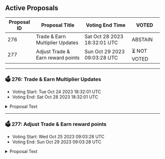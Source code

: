 ## Active Proposals

| Proposal ID | Proposal Title | Voting End Time | VOTED |
|-------------|----------------|-----------------|-------|
| 276 | Trade & Earn Multiplier Updates | Sat Oct 28 2023 18:32:01 UTC | ABSTAIN |
| 277 | Adjust Trade & Earn reward points | Sun Oct 29 2023 09:03:28 UTC | ⏳ NOT VOTED |

---

### 🗳 276: Trade & Earn Multiplier Updates
- Voting Start: Tue Oct 24 2023 18:32:01 UTC
- Voting End: Sat Oct 28 2023 18:32:01 UTC

<details>
<summary>Proposal Text</summary>
 
To promote trading activity across exchanges built on Injective within the new Celestia (TIA) markets, the Injective Labs team proposes to boost the T&E multipliers for the TIA markets to 50x, while resetting the multipliers for other markets. This will keep the T&E multiplier boosts meaningful rather than diluting the impact of the boosts between several markets.

Action

By voting YES on this proposal, you agree to update T&E multipliers based on the description above.

By voting NO on the proposal, you do not support updating T&E multipliers based on the description above.

By voting NO WITH VETO, you find this proposal to be (1) spam, i.e., irrelevant to the Injective ecosystem, (2) disproportionately infringes on minority interests, or (3) violates or encourages violation of the rules of engagement as currently set out by Injective governance. If the number of ‘NoWithVeto’ votes is greater than a third of total votes, the proposal is rejected and the 500 INJ deposit is burned.

By voting ABSTAIN, you wish to contribute to quorum while formally declining to vote either for or against the proposal.

Disclaimer: I am a member of the Injective Labs team.
</details>

---

### 🗳 277: Adjust Trade & Earn reward points
- Voting Start: Wed Oct 25 2023 09:03:28 UTC
- Voting End: Sun Oct 29 2023 09:03:28 UTC

<details>
<summary>Proposal Text</summary>
 
This proposal, if passed, will adjust the Trade & Earn reward points for the epoch that ended on October 18.

The reward points for the following addresses will be adjusted to zero:

inj1un0lspqv2xsqcglvgn079n687zrdetrhwmxf0n

inj1eyv54halagn80kn22np3wu04deej85t8gafsuq

inj1l8qvl8hzujqkl2m4cfs6k9hgxvzu8ularqrx8w

inj1mqykgk8glnfevlu7xl0equkaq77djzm2n0g3zp

The community has presented evidence that these addresses have unfairly received Trade & Earn rewards through malicious behavior.

For more details, refer to the governance forum post: https://gov.injective.network/discussion/13832-adjust-trade-earn-reward-points

Disclaimer: I am a team member at Injective Labs.
</details>

